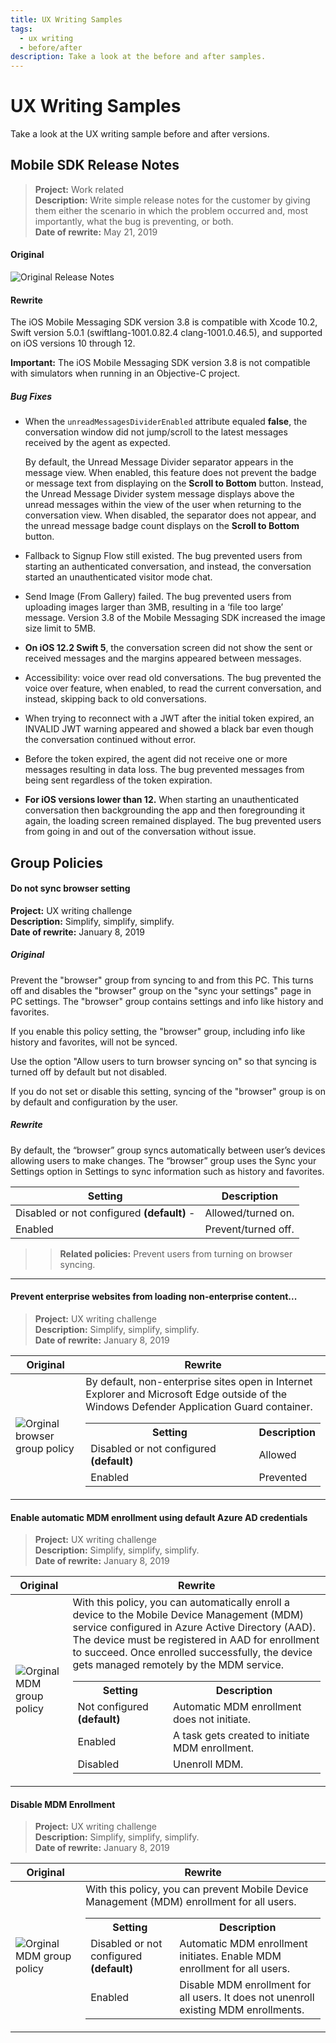 ```yaml
---
title: UX Writing Samples
tags: 
  - ux writing
  - before/after
description: Take a look at the before and after samples.
---
```




# UX Writing Samples
Take a look at the UX writing sample before and after versions.

## Mobile SDK Release Notes

>**Project:**  Work related  
>**Description:** Write simple release notes for the customer by giving them either the scenario in which the problem occurred and, most importantly, what the bug is preventing, or both.   
>**Date of rewrite:** May 21, 2019   

#### Original

![Original Release Notes](../assets/img/xapi-writing-sample05212019.png)



#### Rewrite 

The iOS Mobile Messaging SDK version 3.8 is compatible with Xcode 10.2, Swift version 5.0.1 (swiftlang-1001.0.82.4 clang-1001.0.46.5), and supported on iOS versions 10 through 12.

**Important:** The iOS Mobile Messaging SDK version 3.8 is not compatible with simulators when running in an Objective-C project.

##### Bug Fixes

- When the `unreadMessagesDividerEnabled` attribute equaled **false**, the conversation window did not jump/scroll to the latest messages received by the agent as expected.

   By default, the Unread Message Divider separator appears in the message view.   When enabled, this feature does not prevent the badge or message text from displaying on the **Scroll to Bottom** button. Instead, the Unread Message Divider system message displays above the unread messages within the view of the user when returning to the conversation view. When disabled, the separator does not appear, and the unread message badge count displays on the **Scroll to Bottom** button. 

- Fallback to Signup Flow still existed. The bug prevented users from starting an authenticated conversation, and instead, the conversation started an unauthenticated visitor mode chat.

- Send Image (From Gallery) failed. The bug prevented users from uploading images larger than 3MB, resulting in a ‘file too large’ message. Version 3.8 of the Mobile Messaging SDK increased the image size limit to 5MB. 

- **On iOS 12.2 Swift 5**, the conversation screen did not show the sent or received messages and the margins appeared between messages. 

- Accessibility: voice over read old conversations.  The bug prevented the voice over feature, when enabled, to read the current conversation, and instead, skipping back to old conversations. 

- When trying to reconnect with a JWT after the initial token expired, an INVALID JWT warning appeared and showed a black bar even though the conversation continued without error.  

- Before the token expired, the agent did not receive one or more messages resulting in data loss. The bug prevented messages from being sent regardless of the token expiration.

- **For iOS versions lower than 12.** When starting an unauthenticated conversation then backgrounding the app and then foregrounding it again, the loading screen remained displayed. The bug prevented users from going in and out of the conversation without issue.


## Group Policies

#### Do not sync browser setting 

**Project:**  UX writing challenge <br>
**Description:** Simplify, simplify, simplify.<br>
**Date of rewrite:** January 8, 2019 <br>

##### Original
Prevent the "browser" group from syncing to and from this PC. This turns off and disables the "browser" group on the "sync your settings" page in PC settings. The "browser" group contains settings and info like history and favorites.

If you enable this policy setting, the "browser" group, including info like history and favorites, will not be synced.

Use the option "Allow users to turn browser syncing on" so that syncing is turned off by default but not disabled.

If you do not set or disable this setting, syncing of the "browser" group is on by default and configuration by the user.

##### Rewrite 

By default, the “browser” group syncs automatically between user’s devices allowing users to make changes. The “browser” group uses the Sync your Settings option in Settings to sync information such as history and favorites.

| Setting | Description |
| ------- | ----------- |
| Disabled or not configured **(default)** -  | Allowed/turned on. |
| Enabled | Prevent/turned off. |

>> **Related policies:** Prevent users from turning on browser syncing.

<hr />

#### Prevent enterprise websites from loading non-enterprise content...

>**Project:**  UX writing challenge <br>
>**Description:** Simplify, simplify, simplify.<br>
>**Date of rewrite:** January 8, 2019 <br>

|Original  |Rewrite  |
|---------|---------|
|![Orginal browser group policy](../assets/img/gp-browser-before2.png)     |By default, non-enterprise sites open in Internet Explorer and Microsoft Edge outside of the Windows Defender Application Guard container.<p><table><tr><th>Setting</th><th>Description</th></tr><tr><td>Disabled or not configured <b>(default)</b></td><td>Allowed </td></tr><tr><td>Enabled</td><td>Prevented</td></tr></table></p>  |


#### Enable automatic MDM enrollment using default Azure AD credentials

>**Project:**  UX writing challenge <br>
>**Description:** Simplify, simplify, simplify.<br>
>**Date of rewrite:** January 8, 2019 <br>


|Original  |Rewrite  |
|---------|---------|
|![Orginal MDM group policy](../assets/img/gp-mdm-before1.png)     |With this policy, you can automatically enroll a device to the Mobile Device Management (MDM) service configured in Azure Active Directory (AAD).  The device must be registered in AAD for enrollment to succeed. Once enrolled successfully, the device gets managed remotely by the MDM service.  <p><table><tr><th>Setting</th><th>Description</th></tr><tr><td>Not configured <b>(default)</b></td><td>Automatic MDM enrollment does not initiate. </td></tr><tr><td>Enabled</td><td>A task gets created to initiate MDM enrollment.</td></tr><tr><td>Disabled</td><td>Unenroll MDM.</td></tr></table></p>         |


#### Disable MDM Enrollment

>**Project:**  UX writing challenge <br>
>**Description:** Simplify, simplify, simplify.<br>
>**Date of rewrite:** January 8, 2019 <br>

|Original  |Rewrite  |
|---------|---------|
|![Orginal MDM group policy](../assets/img/gp-mdm-before2.png)     |With this policy, you can prevent Mobile Device Management (MDM) enrollment for all users.   <p><table><tr><th>Setting</th><th>Description</th></tr><tr><td>Disabled or not configured <b>(default)</b></td><td>Automatic MDM enrollment initiates. Enable MDM enrollment for all users. </td></tr><tr><td>Enabled</td><td>Disable MDM enrollment for all users. It does not unenroll existing MDM enrollments.</td></tr></table></p>         |


